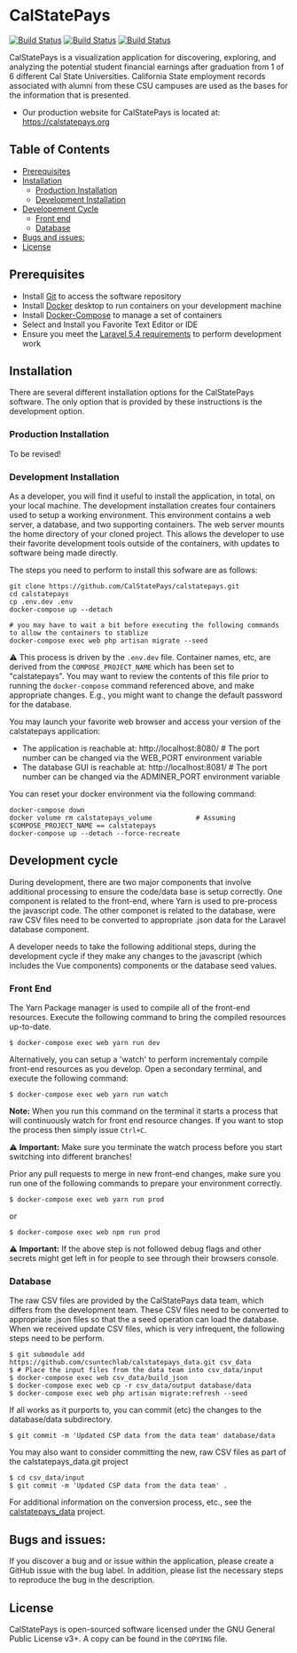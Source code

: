 # CalStatePays

[![Build Status](https://travis-ci.com/csun-metalab/calstatepays.svg?token=e9qZAYzzq9K9MQ8bgdpF&branch=dev)](https://travis-ci.com/csun-metalab/calstatepays) [![Build Status](https://travis-ci.com/csun-metalab/calstatepays.svg?token=e9qZAYzzq9K9MQ8bgdpF&branch=demo)](https://travis-ci.com/csun-metalab/calstatepays) [![Build Status](https://travis-ci.com/csun-metalab/calstatepays.svg?token=e9qZAYzzq9K9MQ8bgdpF&branch=master)](https://travis-ci.com/csun-metalab/calstatepays)

CalStatePays is a visualization application for discovering, exploring, and analyzing the potential student financial earnings after graduation from 1 of 6 different Cal State Universities. California State employment records associated with alumni from these CSU campuses are used as the bases for the information that is presented.

* Our production website for CalStatePays is located at: https://calstatepays.org

## Table of Contents
<!-- TOC -->
  - [Prerequisites](#prerequisites)
  - [Installation](#installation)
     - [Production Installation](#production-installation)
     - [Development Installation](#development-installation)
  - [Developement Cycle](#development-cycle)
     - [Front end](#front-end)
     - [Database](#database)
  - [Bugs and issues:](#bugs-and-issues)
  - [License](#license)

<!-- /TOC -->

## Prerequisites

- Install [Git](https://git-scm.com/downloads) to access the software repository
- Install [Docker](https://docs.docker.com/install/) desktop to run containers on your development machine
- Install [Docker-Compose](https://docs.docker.com/compose/install/) to manage a set of containers
- Select and Install you Favorite Text Editor or IDE
- Ensure you meet the [Laravel 5.4 requirements](https://laravel.com/docs/5.4) to perform development work

## Installation

There are several different installation options for the CalStatePays software.  The only option that is provided by these instructions is the development option.

### Production Installation
To be revised!


### Development Installation
As a developer, you will find it useful to install the application, in total, on your local machine.  The development installation creates four containers used to setup a working environment. This environment contains a web server, a database, and two supporting containers.  The web server mounts the home directory of your cloned project. This allows the developer to use their favorite development tools outside of the containers, with updates to software being made directly.

The steps you need to perform to install this sofware are as follows:
  ```
  git clone https://github.com/CalStatePays/calstatepays.git
  cd calstatepays
  cp .env.dev .env
  docker-compose up --detach
  ```

  ```
  # you may have to wait a bit before executing the following commands to allow the containers to stablize
  docker-compose exec web php artisan migrate --seed
  ```

⚠️ This process is driven by the `.env.dev` file.  Container names, etc, are derived from the `COMPOSE_PROJECT_NAME` which has been set to "calstatepays". You may want to review the contents of this file prior to running the `docker-compose` command referenced above, and make appropriate changes.  E.g., you might want to change the default password for the database.

You may launch your favorite web browser and access your version of the calstatepays application:
  * The application is reachable at: http://localhost:8080/    # The port number can be changed via the WEB_PORT environment variable
  * The database GUI is reachable at: http://localhost:8081/   # The port number can be changed via the ADMINER_PORT environment variable

You can reset your docker environment via the following command:
```
docker-compose down
docker volume rm calstatepays_volume           # Assuming $COMPOSE_PROJECT_NAME == calstatepays
docker-compose up --detach --force-recreate
```

## Development cycle

During development, there are two major components that involve
additional processing to ensure the code/data base is setup correctly.
One component is related to the front-end, where Yarn is used to
pre-process the javascript code.  The other componet is related to the
database, were raw CSV files need to be converted to appropriate .json
data for the Laravel database component.

A developer needs to take the following additional steps, during the
development cycle if they make any changes to the javascript (which
includes the Vue components) components or the database seed values.

### Front End

The Yarn Package manager is used to compile all of the front-end resources. Execute the following command to bring the compiled resources
up-to-date.

```
$ docker-compose exec web yarn run dev
```

Alternatively, you can setup a 'watch' to perform incrementaly compile front-end resources as you develop. Open a secondary terminal, and execute the following command:

```
$ docker-compose exec web yarn run watch
```

**Note:** When you run this command on the terminal it starts a process that will continuously watch for front end resource changes. If you want to stop the process then simply issue `Ctrl+C`.

⚠️ **Important:** Make sure you terminate the watch process before you start switching into different branches!

Prior any pull requests to merge in new front-end changes, make sure you run one of the following commands to prepare your environment correctly.

```
$ docker-compose exec web yarn run prod
```
or
```
$ docker-compose exec web npm run prod
```
⚠️ **Important:** If the above step is not followed debug flags and other secrets might get left in for people to see through their browsers console.


### Database

The raw CSV files are provided by the CalStatePays data team, which differs from the development team.
These CSV files need to be converted to appropriate .json files so that the a seed operation can load the database. 
When we received update CSV files, which is very infrequent, the following steps need to be perform.

```
$ git submodule add https://github.com/csuntechlab/calstatepays_data.git csv_data
$ # Place the input files from the data team into csv_data/input
$ docker-compose exec web csv_data/build_json
$ docker-compose exec web cp -r csv_data/output database/data
$ docker-compose exec web php artisan migrate:refresh --seed
```

If all works as it purports to, you can commit (etc) the changes to the database/data subdirectory.

```
$ git commit -m 'Updated CSP data from the data team' database/data
```

You may also want to consider committing the new, raw CSV files as part of the calstatepays_data.git project

```
$ cd csv_data/input
$ git commit -m 'Updated CSP data from the data team' .
```


For additional information on the conversion process, etc., see the [calstatepays_data](https://github.com/csuntechlab/calstatepays_data) project.


## Bugs and issues:

If you discover a bug and or issue within the application, please create a GitHub issue with the bug label. In addition, please list the necessary steps to reproduce the bug in the description.

## License
CalStatePays is open-sourced software licensed under the GNU General Public License v3+. A copy can be found in the `COPYING` file.

